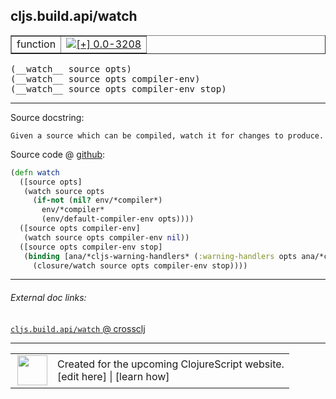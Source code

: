 ## cljs.build.api/watch



 <table border="1">
<tr>
<td>function</td>
<td><a href="https://github.com/cljsinfo/cljs-api-docs/tree/0.0-3208"><img valign="middle" alt="[+] 0.0-3208" title="Added in 0.0-3208" src="https://img.shields.io/badge/+-0.0--3208-lightgrey.svg"></a> </td>
</tr>
</table>


 <samp>
(__watch__ source opts)<br>
</samp>
 <samp>
(__watch__ source opts compiler-env)<br>
</samp>
 <samp>
(__watch__ source opts compiler-env stop)<br>
</samp>

---





Source docstring:

```
Given a source which can be compiled, watch it for changes to produce.
```


Source code @ [github](https://github.com/clojure/clojurescript/blob/r1.7.122/src/main/clojure/cljs/build/api.clj#L221-L232):

```clj
(defn watch
  ([source opts]
   (watch source opts
     (if-not (nil? env/*compiler*)
       env/*compiler*
       (env/default-compiler-env opts))))
  ([source opts compiler-env]
   (watch source opts compiler-env nil))
  ([source opts compiler-env stop]
   (binding [ana/*cljs-warning-handlers* (:warning-handlers opts ana/*cljs-warning-handlers*)]
     (closure/watch source opts compiler-env stop))))
```

<!--
Repo - tag - source tree - lines:

 <pre>
clojurescript @ r1.7.122
└── src
    └── main
        └── clojure
            └── cljs
                └── build
                    └── <ins>[api.clj:221-232](https://github.com/clojure/clojurescript/blob/r1.7.122/src/main/clojure/cljs/build/api.clj#L221-L232)</ins>
</pre>

-->

---



###### External doc links:

[`cljs.build.api/watch` @ crossclj](http://crossclj.info/fun/cljs.build.api/watch.html)<br>

---

 <table>
<tr><td>
<img valign="middle" align="right" width="48px" src="http://i.imgur.com/Hi20huC.png">
</td><td>
Created for the upcoming ClojureScript website.<br>
[edit here] | [learn how]
</td></tr></table>

[edit here]:https://github.com/cljsinfo/cljs-api-docs/blob/master/cljsdoc/cljs.build.api/watch.cljsdoc
[learn how]:https://github.com/cljsinfo/cljs-api-docs/wiki/cljsdoc-files

<!--

This information was too distracting to show to readers, but I'll leave it
commented here since it is helpful to:

- pretty-print the data used to generate this document
- and show how to retrieve that data



The API data for this symbol:

```clj
{:ns "cljs.build.api",
 :name "watch",
 :signature ["[source opts]"
             "[source opts compiler-env]"
             "[source opts compiler-env stop]"],
 :history [["+" "0.0-3208"]],
 :type "function",
 :full-name-encode "cljs.build.api/watch",
 :source {:code "(defn watch\n  ([source opts]\n   (watch source opts\n     (if-not (nil? env/*compiler*)\n       env/*compiler*\n       (env/default-compiler-env opts))))\n  ([source opts compiler-env]\n   (watch source opts compiler-env nil))\n  ([source opts compiler-env stop]\n   (binding [ana/*cljs-warning-handlers* (:warning-handlers opts ana/*cljs-warning-handlers*)]\n     (closure/watch source opts compiler-env stop))))",
          :title "Source code",
          :repo "clojurescript",
          :tag "r1.7.122",
          :filename "src/main/clojure/cljs/build/api.clj",
          :lines [221 232]},
 :full-name "cljs.build.api/watch",
 :docstring "Given a source which can be compiled, watch it for changes to produce."}

```

Retrieve the API data for this symbol:

```clj
;; from Clojure REPL
(require '[clojure.edn :as edn])
(-> (slurp "https://raw.githubusercontent.com/cljsinfo/cljs-api-docs/catalog/cljs-api.edn")
    (edn/read-string)
    (get-in [:symbols "cljs.build.api/watch"]))
```

-->
